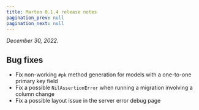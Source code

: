 ```yaml
---
title: Marten 0.1.4 release notes
pagination_prev: null
pagination_next: null
---
```


_December 30, 2022._

## Bug fixes

* Fix non-working `#pk` method generation for models with a one-to-one primary key field
* Fix a possible `NilAssertionError` when running a migration involving a column change
* Fix a possible layout issue in the server error debug page
